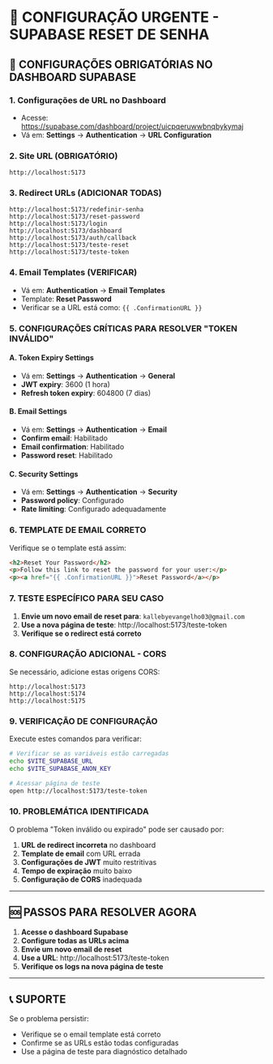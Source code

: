 # 🚨 CONFIGURAÇÃO URGENTE - SUPABASE RESET DE SENHA

## 🔧 CONFIGURAÇÕES OBRIGATÓRIAS NO DASHBOARD SUPABASE

### 1. **Configurações de URL no Dashboard**
- Acesse: https://supabase.com/dashboard/project/uicpqeruwwbnqbykymaj
- Vá em: **Settings** → **Authentication** → **URL Configuration**

### 2. **Site URL (OBRIGATÓRIO)**
```
http://localhost:5173
```

### 3. **Redirect URLs (ADICIONAR TODAS)**
```
http://localhost:5173/redefinir-senha
http://localhost:5173/reset-password
http://localhost:5173/login
http://localhost:5173/dashboard
http://localhost:5173/auth/callback
http://localhost:5173/teste-reset
http://localhost:5173/teste-token
```

### 4. **Email Templates (VERIFICAR)**
- Vá em: **Authentication** → **Email Templates**
- Template: **Reset Password**
- Verificar se a URL está como: `{{ .ConfirmationURL }}`

### 5. **CONFIGURAÇÕES CRÍTICAS PARA RESOLVER "TOKEN INVÁLIDO"**

#### A. **Token Expiry Settings**
- Vá em: **Settings** → **Authentication** → **General**
- **JWT expiry**: 3600 (1 hora)
- **Refresh token expiry**: 604800 (7 dias)

#### B. **Email Settings**
- Vá em: **Settings** → **Authentication** → **Email**
- **Confirm email**: Habilitado
- **Email confirmation**: Habilitado
- **Password reset**: Habilitado

#### C. **Security Settings**
- Vá em: **Settings** → **Authentication** → **Security**
- **Password policy**: Configurado
- **Rate limiting**: Configurado adequadamente

### 6. **TEMPLATE DE EMAIL CORRETO**

Verifique se o template está assim:
```html
<h2>Reset Your Password</h2>
<p>Follow this link to reset the password for your user:</p>
<p><a href="{{ .ConfirmationURL }}">Reset Password</a></p>
```

### 7. **TESTE ESPECÍFICO PARA SEU CASO**

1. **Envie um novo email de reset para**: `kallebyevangelho03@gmail.com`
2. **Use a nova página de teste**: http://localhost:5173/teste-token
3. **Verifique se o redirect está correto**

### 8. **CONFIGURAÇÃO ADICIONAL - CORS**

Se necessário, adicione estas origens CORS:
```
http://localhost:5173
http://localhost:5174
http://localhost:5175
```

### 9. **VERIFICAÇÃO DE CONFIGURAÇÃO**

Execute estes comandos para verificar:
```bash
# Verificar se as variáveis estão carregadas
echo $VITE_SUPABASE_URL
echo $VITE_SUPABASE_ANON_KEY

# Acessar página de teste
open http://localhost:5173/teste-token
```

### 10. **PROBLEMÁTICA IDENTIFICADA**

O problema "Token inválido ou expirado" pode ser causado por:

1. **URL de redirect incorreta** no dashboard
2. **Template de email** com URL errada
3. **Configurações de JWT** muito restritivas
4. **Tempo de expiração** muito baixo
5. **Configuração de CORS** inadequada

---

## 🆘 PASSOS PARA RESOLVER AGORA

1. **Acesse o dashboard Supabase**
2. **Configure todas as URLs acima**
3. **Envie um novo email de reset**
4. **Use a URL**: http://localhost:5173/teste-token
5. **Verifique os logs na nova página de teste**

---

## 📞 SUPORTE

Se o problema persistir:
- Verifique se o email template está correto
- Confirme se as URLs estão todas configuradas
- Use a página de teste para diagnóstico detalhado 